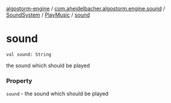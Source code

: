 [algostorm-engine](../../../index.md) / [com.aheidelbacher.algostorm.engine.sound](../../index.md) / [SoundSystem](../index.md) / [PlayMusic](index.md) / [sound](.)

# sound

`val sound: String`

the sound which should be played

### Property

`sound` - the sound which should be played